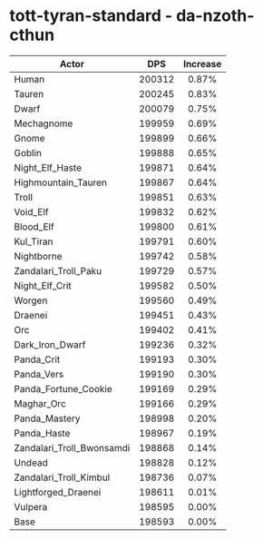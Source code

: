 # tott-tyran-standard - da-nzoth-cthun
| Actor | DPS | Increase |
|---|:---:|:---:|
|Human|200312|0.87%|
|Tauren|200245|0.83%|
|Dwarf|200079|0.75%|
|Mechagnome|199959|0.69%|
|Gnome|199899|0.66%|
|Goblin|199888|0.65%|
|Night_Elf_Haste|199871|0.64%|
|Highmountain_Tauren|199867|0.64%|
|Troll|199851|0.63%|
|Void_Elf|199832|0.62%|
|Blood_Elf|199800|0.61%|
|Kul_Tiran|199791|0.60%|
|Nightborne|199742|0.58%|
|Zandalari_Troll_Paku|199729|0.57%|
|Night_Elf_Crit|199582|0.50%|
|Worgen|199560|0.49%|
|Draenei|199451|0.43%|
|Orc|199402|0.41%|
|Dark_Iron_Dwarf|199236|0.32%|
|Panda_Crit|199193|0.30%|
|Panda_Vers|199190|0.30%|
|Panda_Fortune_Cookie|199169|0.29%|
|Maghar_Orc|199166|0.29%|
|Panda_Mastery|198998|0.20%|
|Panda_Haste|198967|0.19%|
|Zandalari_Troll_Bwonsamdi|198868|0.14%|
|Undead|198828|0.12%|
|Zandalari_Troll_Kimbul|198736|0.07%|
|Lightforged_Draenei|198611|0.01%|
|Vulpera|198595|0.00%|
|Base|198593|0.00%|
